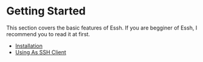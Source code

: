 # Getting Started

This section covers the basic features of Essh. If you are begginer of Essh, I recommend you to read it at first.

* [Installation](getting-started_installation.md)
* [Using As SSH Client](#getting-started_using-as-ssh-client.md)

